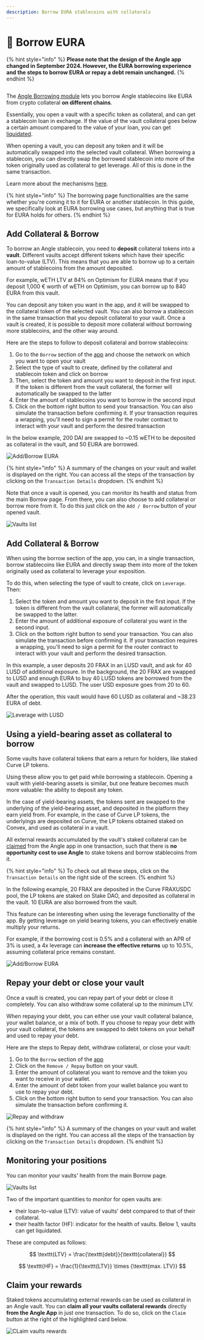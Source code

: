 ```yaml
---
description: Borrow EURA stablecoins with collaterals
---
```


# 🏦 Borrow EURA

{% hint style="info" %}
**Please note that the design of the Angle app changed in September 2024. However, the EURA borrowing experience and the steps to borrow EURA or repay a debt remain unchanged.**
{% endhint %}

<figure><img src="../.gitbook/assets/‎borrow user guide.‎001.jpeg" alt=""><figcaption></figcaption></figure>

The [Angle Borrowing module](../borrowing-module/) lets you borrow Angle stablecoins like EURA from crypto collateral **on different chains**.

Essentially, you open a vault with a specific token as collateral, and can get a stablecoin loan in exchange. If the value of the vault collateral goes below a certain amount compared to the value of your loan, you can get [liquidated](../borrowing-module/vaults/liquidations.md).

When opening a vault, you can deposit any token and it will be automatically swapped into the selected vault collateral. When borrowing a stablecoin, you can directly swap the borrowed stablecoin into more of the token originally used as collateral to get leverage. All of this is done in the same transaction.

Learn more about the mechanisms [here](../borrowing-module/vaults/#leveraging-collateral-exposure).

{% hint style="info" %}
The borrowing page functionalities are the same whether you're coming it to it for EURA or another stablecoin. In this guide, we specifically look at EURA borrowing use cases, but anything that is true for EURA holds for others.
{% endhint %}

## Add Collateral & Borrow

To borrow an Angle stablecoin, you need to **deposit** collateral tokens into a **vault**. Different vaults accept different tokens which have their specific loan-to-value (LTV). This means that you are able to borrow up to a certain amount of stablecoins from the amount deposited.

For example, wETH LTV at 84% on Optimism for EURA means that if you deposit 1,000 € worth of wETH on Optimism, you can borrow up to 840 EURA from this vault.

You can deposit any token you want in the app, and it will be swapped to the collateral token of the selected vault. You can also borrow a stablecoin in the same transaction that you deposit collateral to your vault. Once a vault is created, it is possible to deposit more collateral without borrowing more stablecoins, and the other way around.

Here are the steps to follow to deposit collateral and borrow stablecoins:

1. Go to the `Borrow` section of the [app](https://app.angle.money/borrow) and choose the network on which you want to open your vault
2. Select the type of vault to create, defined by the collateral and stablecoin token and click on borrow
3. Then, select the token and amount you want to deposit in the first input. If the token is different from the vault collateral, the former will automatically be swapped to the latter
4. Enter the amount of stablecoins you want to borrow in the second input
5. Click on the bottom right button to send your transaction. You can also simulate the transaction before confirming it. If your transaction requires a wrapping, you'll need to sign a permit for the router contract to interact with your vault and perform the desired transaction

In the below example, 200 DAI are swapped to \~0.15 wETH to be deposited as collateral in the vault, and 50 EURA are borrowed.

![Add/Borrow EURA](../.gitbook/assets/add-borrow2.png)

{% hint style="info" %}
A summary of the changes on your vault and wallet is displayed on the right. You can access all the steps of the transaction by clicking on the `Transaction Details` dropdown.
{% endhint %}

Note that once a vault is opened, you can monitor its health and status from the main Borrow page. From there, you can also choose to add collateral or borrow more from it. To do this just click on the `Add / Borrow` button of your opened vault.

![Vaults list](../.gitbook/assets/vaults-list.png)

## Add Collateral & Borrow

When using the borrow section of the app, you can, in a single transaction, borrow stablecoins like EURA and directly swap them into more of the token originally used as collateral to leverage your exposition.

To do this, when selecting the type of vault to create, click on `Leverage`. Then:

1. Select the token and amount you want to deposit in the first input. If the token is different from the vault collateral, the former will automatically be swapped to the latter.
2. Enter the amount of additional exposure of collateral you want in the second input.
3. Click on the bottom right button to send your transaction. You can also simulate the transaction before confirming it. If your transaction requires a wrapping, you'll need to sign a permit for the router contract to interact with your vault and perform the desired transaction.

In this example, a user deposits 20 FRAX in an LUSD vault, and ask for 40 LUSD of additional exposure. In the background, the 20 FRAX are swapped to LUSD and enough EURA to buy 40 LUSD tokens are borrowed from the vault and swapped to LUSD. The user USD exposure goes from 20 to 60.

After the operation, this vault would have 60 LUSD as collateral and \~38.23 EURA of debt.

![Leverage with LUSD](../.gitbook/assets/leverage-lusd.png)

## Using a yield-bearing asset as collateral to borrow

Some vaults have collateral tokens that earn a return for holders, like staked Curve LP tokens.

Using these allow you to get paid while borrowing a stablecoin. Opening a vault with yield-bearing assets is similar, but one feature becomes much more valuable: the ability to deposit any token.

In the case of yield-bearing assets, the tokens sent are swapped to the underlying of the yield-bearing asset, and deposited in the platform they earn yield from. For example, in the case of Curve LP tokens, the underlyings are deposited on Curve, the LP tokens obtained staked on Convex, and used as collateral in a vault.

All external rewards accumulated by the vault's staked collateral can be [claimed](borrow.md#claim-your-rewards) from the Angle app in one transaction, such that there is **no opportunity cost to use Angle** to stake tokens and borrow stablecoins from it.

{% hint style="info" %}
To check out all these steps, click on the `Transaction Details` on the right side of the screen.
{% endhint %}

In the following example, 20 FRAX are deposited in the Curve FRAXUSDC pool, the LP tokens are staked on Stake DAO, and deposited as collateral in the vault. 10 EURA are also borrowed from the vault.

This feature can be interesting when using the leverage functionality of the app. By getting leverage on yield bearing tokens, you can effectively enable multiply your returns.

For example, if the borrowing cost is 0.5% and a collateral with an APR of 3% is used, a 4x leverage can **increase the effective returns** up to 10.5%, assuming collateral price remains constant.

![Add/Borrow EURA](../.gitbook/assets/borrow-lp.png)

## Repay your debt or close your vault

Once a vault is created, you can repay part of your debt or close it completely. You can also withdraw some collateral up to the minimum LTV.

When repaying your debt, you can either use your vault collateral balance, your wallet balance, or a mix of both. If you choose to repay your debt with your vault collateral, the tokens are swapped to debt tokens on your behalf and used to repay your debt.

Here are the steps to Repay debt, withdraw collateral, or close your vault:

1. Go to the `Borrow` section of the [app](https://app.angle.money/borrow)
2. Click on the `Remove / Repay` button on your vault.
3. Enter the amount of collateral you want to remove and the token you want to receive in your wallet.
4. Enter the amount of debt token from your wallet balance you want to use to repay your debt.
5. Click on the bottom right button to send your transaction. You can also simulate the transaction before confirming it.

![Repay and withdraw](../.gitbook/assets/repay2.png)

{% hint style="info" %}
A summary of the changes on your vault and wallet is displayed on the right. You can access all the steps of the transaction by clicking on the `Transaction Details` dropdown.
{% endhint %}

## Monitoring your positions

You can monitor your vaults' health from the main Borrow page.

![Vaults list](../.gitbook/assets/vaults-list.png)

Two of the important quantities to monitor for open vaults are:

* their loan-to-value (LTV): value of vaults' debt compared to that of their collateral.
* their health factor (HF): indicator for the health of vaults. Below 1, vaults can get liquidated.

These are computed as follows:

$$
\texttt{LTV} = \frac{\texttt{debt}}{\texttt{collateral}}
$$

$$
\texttt{HF} = \frac{1}{\texttt{LTV}} \times {\texttt{max. LTV}}
$$

## Claim your rewards

Staked tokens accumulating external rewards can be used as collateral in an Angle vault. You can **claim all your vaults collateral rewards** directly **from the Angle App** in just one transaction. To do so, click on the `Claim` button at the right of the highlighted card below.

![CLaim vaults rewards](../.gitbook/assets/claim-vault-rewards.png)
